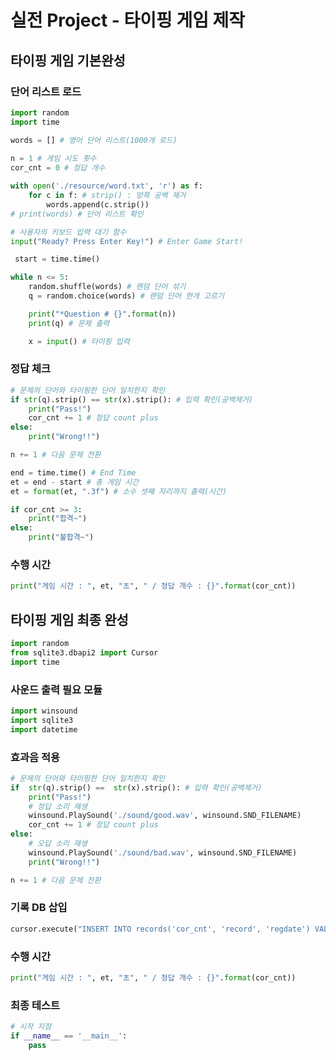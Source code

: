 
# 실전 Project -  타이핑 게임 제작

## 타이핑 게임 기본완성

### 단어 리스트 로드

```python
import random
import time

words = [] # 영어 단어 리스트(1000개 로드)
		
n = 1 # 게임 시도 횟수
cor_cnt = 0 # 정답 개수

with open('./resource/word.txt', 'r') as f:
	for c in f: # strip() : 양쪽 공백 제거
		words.append(c.strip())
# print(words) # 단어 리스트 확인

# 사용자의 키보드 입력 대기 함수
input("Ready? Press Enter Key!") # Enter Game Start!

 start = time.time()

while n <= 5:
	random.shuffle(words) # 랜덤 단어 섞기
	q = random.choice(words) # 랜덤 단어 한개 고르기

	print("*Question # {}".format(n))
	print(q) # 문제 출력

	x = input() # 타이핑 입력
```

### 정답 체크

```python
# 문제의 단어와 타이핑한 단어 일치한지 확인
if str(q).strip() == str(x).strip(): # 입력 확인(공백제거)
	print("Pass!")
	cor_cnt += 1 # 정답 count plus
else:
	print("Wrong!!")

n += 1 # 다음 문제 전환

end = time.time() # End Time
et = end - start # 총 게임 시간
et = format(et, ".3f") # 소수 셋째 자리까지 출력(시간)

if cor_cnt >= 3:
	print("합격~")
else:
	print("불합격~")
```

### 수행 시간

```python
print("게임 시간 : ", et, "초", " / 정답 개수 : {}".format(cor_cnt))
```

## 타이핑 게임 최종 완성

``` python
import random
from sqlite3.dbapi2 import Cursor
import time
```

### 사운드 출력 필요 모듈

```python
import winsound
import sqlite3
import datetime
```

### 효과음 적용

```python
# 문제의 단어와 타이핑한 단어 일치한지 확인
if  str(q).strip() ==  str(x).strip(): # 입력 확인(공백제거)
	print("Pass!")
	# 정답 소리 재생
	winsound.PlaySound('./sound/good.wav', winsound.SND_FILENAME)
	cor_cnt += 1 # 정답 count plus
else:
	# 오답 소리 재생
	winsound.PlaySound('./sound/bad.wav', winsound.SND_FILENAME)
	print("Wrong!!")

n += 1 # 다음 문제 전환
```

### 기록 DB 삽입

```python
cursor.execute("INSERT INTO records('cor_cnt', 'record', 'regdate') VALUES(?, ?, ?)", (cor_cnt, et, datetime.datetime.now().strftime('%Y-%m-%d %H:%M:%S')))
```

### 수행 시간

```python
print("게임 시간 : ", et, "초", " / 정답 개수 : {}".format(cor_cnt))
```

### 최종 테스트

```python
# 시작 지점
if __name__ == '__main__':
	pass
```